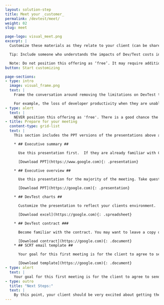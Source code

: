 ```yaml
---
layout: solution-step
title: Meet your _customer_
permalink: /devtest/meet/
weight: 02
slug: meet

page-logo: visual_meet.png
excerpt: |
  Customize these materials as they relate to your client (can be shared via email, phone, or in-person.)

  Tip: Include someone who understands the impacts of Dev/Test costs in the conversation.

  Note: Do not position this offering as ‘free’. It may require additional IPLA entitlement or hardware capacity at a discount.
button: Start customizing

page-sections:
- type: intro
  image: visual_frame.png
  text: |
    Frame the conversation around removing the limitations on DevTest that are currently imposed due to cost to allow our customers to focus on the value of having a modern, agile, DevOps environment on the platform.

    For example, the loss of developer productivity when they are unable to work because the system is capped; the cost of replacing skilled developers that switch careers to work on  more 'modern' development platforms; the opportunity cost of longer development cycles leading to slower feature releases; the cost of fixing bugs that make it through to production; etc.
- type: alert
  text: |
    NEVER position this offering as 'free'. There is a good chance the client will need to purchase additional IPLA entitlement. In order for the DevTest container to be most useful, it may also require additional hardware capacity. These can be discounted, but not 'free'.
- title: Prepare for your meeting
  content-type: grid-list
  text: |
    This section includes the PPT versions of the presentations above as well as the Excel file used to created the charts in the presentation.

    * ## Executive summary ##

      Use this presentation first.  If they are already familiar with Container Pricing you can skim through this presentation with them.

      [Download PPT](https://www.google.com){: .presentation}

    * ## Executive overview ##

      Use this presentation for the majority of the meeting. Take questions as opportunities to add value to the presentation.

      [Download PPT](https://google.com){: .presentation}

    * ## DevTest charts ##

      Customize the presentation to reflect your clients environment.  You can change the peak hours, or the size of the machines.

      [Download excel](https://google.com){: .spreadsheet}

    * ## DevTest contract ###

      Become familiar with the contract. You may want to leave a copy of this contract with your client as guidance.

      [Download contract](https://google.com){: .document}
    * ## SCRT email template ##

      Your goal for this first meeting is for the client to agree to send you their SCRT reports so that you can move to the next step.

      [Download template](https://google.com){: .document}
- type: alert
  text: |
    Your goal for this first meeting is for the client to agree to send you their SCRT reports so that you can move to the next step.
- type: outro
  title: "Next Steps:"
  text: |
    By this point, your client should be very excited about getting their very own DevTest container. You are now ready to move to the below 'Prepare' stage, where you will work with Techline to build their container.
---
```


